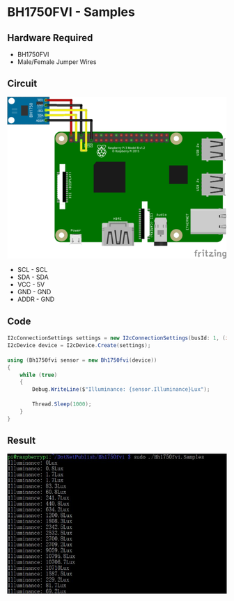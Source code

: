 # BH1750FVI - Samples

## Hardware Required
* BH1750FVI
* Male/Female Jumper Wires

## Circuit
![](BH1750FVI_Circuit_bb.png)

* SCL - SCL
* SDA - SDA
* VCC - 5V
* GND - GND
* ADDR - GND

## Code

```csharp
I2cConnectionSettings settings = new I2cConnectionSettings(busId: 1, (int)I2cAddress.AddPinLow);
I2cDevice device = I2cDevice.Create(settings);

using (Bh1750fvi sensor = new Bh1750fvi(device))
{
    while (true)
    {
        Debug.WriteLine($"Illuminance: {sensor.Illuminance}Lux");

        Thread.Sleep(1000);
    }
}
```

## Result
![](RunningResult.jpg)
